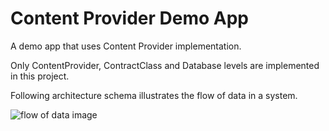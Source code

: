 # Content Provider Demo App

A demo app that uses Content Provider implementation.


Only ContentProvider, ContractClass and Database levels are implemented in this project.

Following architecture schema illustrates the flow of data in a system.

![flow of data image](/blob/master/content-provider-interaction.png?raw=true)
